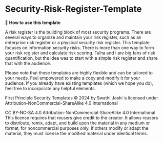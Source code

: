 # Security-Risk-Register-Template

🎉 **How to use this template**

A risk register is the building block of most security programs. There are several ways to organize and maintain your risk register, such as an enterprise risk register or a physical security risk register. This template focuses on information security risks. There is more than one way to form your risk register and calculate risk scoring. Talha and I are big fans of risk quantification, but the idea was to start with a simple risk register and share that with the audience. 

Please note that these templates are highly flexible and can be tailored to your needs. Feel empowered to make a copy and modify it for your audience. If you already have existing templates (which we hope you do), feel free to incorporate any helpful elements.

First Principle Security Templates © 2024 by Swathi Joshi is licensed under Attribution-NonCommercial-ShareAlike 4.0 International

CC BY-NC-SA 4.0 Attribution-NonCommercial-ShareAlike 4.0 International This license requires that reusers give credit to the creator. It allows reusers to distribute, remix, adapt, and build upon the material in any medium or format, for noncommercial purposes only. If others modify or adapt the material, they must license the modified material under identical terms.

